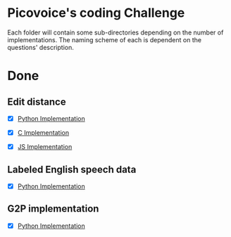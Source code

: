 # Picovoice's coding Challenge

Each folder will contain some sub-directories depending on the number of implementations. The naming scheme of each is dependent on the questions' description.

# Done

## Edit distance

- [x] [Python Implementation](https://github.com/alhparsa/Picovoice-coding-challenge-parsa/blob/master/1-edit%20distance/python/)

- [x] [C Implementation](https://github.com/alhparsa/Picovoice-coding-challenge-parsa/blob/master/1-edit%20distance/c/)

- [x] [JS Implementation](https://github.com/alhparsa/Picovoice-coding-challenge-parsa/blob/master/1-edit%20distance/js/)

## Labeled English speech data

- [x] [Python Implementation](https://github.com/alhparsa/Picovoice-coding-challenge-parsa/blob/master/4-Labeled%20English%20speech%20data/)

## G2P implementation

- [x] [Python Implementation](https://github.com/alhparsa/Picovoice-coding-challenge-parsa/blob/master/8-G2P/)
